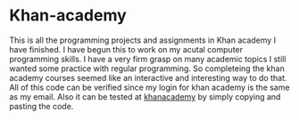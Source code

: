 # Khan-academy
This is all the programming projects and assignments in Khan academy I have finished. I have begun this to work on my acutal computer programming skills. I have a very firm grasp on many academic topics I still wanted some practice with regular programming. So completeing the khan academy courses seemed like an interactive and interesting way to do that. All of this code can be verified since my login for khan academy is the same as my email. Also it can be tested at <a href="https://www.khanacademy.org/computer-programming/new/pjs" target="_blank">khanacademy</a> by simply copying and pasting the code. 
